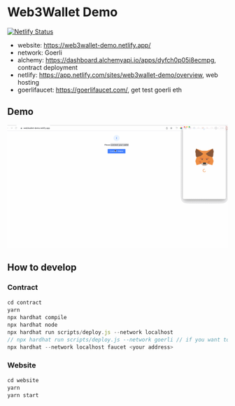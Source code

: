 # Web3Wallet Demo

[![Netlify Status](https://api.netlify.com/api/v1/badges/5293ffa1-7a1b-4c7c-b8a9-75d59dbf5d6c/deploy-status?branch=main)](https://app.netlify.com/sites/web3wallet-demo/deploys)

- website: https://web3wallet-demo.netlify.app/
- network: Goerli
- alchemy: https://dashboard.alchemyapi.io/apps/dyfch0p05i8ecmpg, contract deployment
- netlify: https://app.netlify.com/sites/web3wallet-demo/overview, web hosting
- goerlifaucet: https://goerlifaucet.com/, get test goerli eth

## Demo

![Demo](./demo/demo.gif)

## How to develop

### Contract

```javascript
cd contract
yarn
npx hardhat compile
npx hardhat node
npx hardhat run scripts/deploy.js --network localhost
// npx hardhat run scripts/deploy.js --network goerli // if you want to deploy to live goerli network
npx hardhat --network localhost faucet <your address>
```

### Website

```javascript
cd website
yarn
yarn start
```